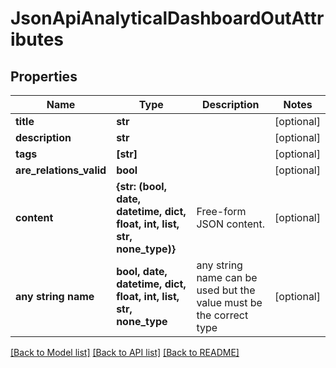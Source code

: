 # JsonApiAnalyticalDashboardOutAttributes


## Properties
Name | Type | Description | Notes
------------ | ------------- | ------------- | -------------
**title** | **str** |  | [optional] 
**description** | **str** |  | [optional] 
**tags** | **[str]** |  | [optional] 
**are_relations_valid** | **bool** |  | [optional] 
**content** | **{str: (bool, date, datetime, dict, float, int, list, str, none_type)}** | Free-form JSON content. | [optional] 
**any string name** | **bool, date, datetime, dict, float, int, list, str, none_type** | any string name can be used but the value must be the correct type | [optional]

[[Back to Model list]](../README.md#documentation-for-models) [[Back to API list]](../README.md#documentation-for-api-endpoints) [[Back to README]](../README.md)


